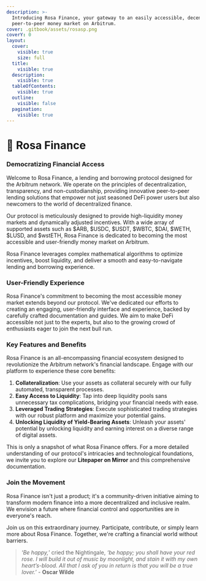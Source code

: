 ```yaml
---
description: >-
  Introducing Rosa Finance, your gateway to an easily accessible, decentralized,
  peer-to-peer money market on Arbitrum.
cover: .gitbook/assets/rosasp.png
coverY: 0
layout:
  cover:
    visible: true
    size: full
  title:
    visible: true
  description:
    visible: true
  tableOfContents:
    visible: true
  outline:
    visible: false
  pagination:
    visible: true
---
```


# 🌹 Rosa Finance

### **Democratizing Financial Access**

Welcome to Rosa Finance, a lending and borrowing protocol designed for the Arbitrum network. We operate on the principles of decentralization, transparency, and non-custodianship, providing innovative peer-to-peer lending solutions that empower not just seasoned DeFi power users but also newcomers to the world of decentralized finance.

Our protocol is meticulously designed to provide high-liquidity money markets and dynamically adjusted incentives. With a wide array of supported assets such as $ARB, $USDC, $USDT, $WBTC, $DAI, $WETH, $LUSD, and $wstETH, Rosa Finance is dedicated to becoming the most accessible and user-friendly money market on Arbitrum.

Rosa Finance leverages complex mathematical algorithms to optimize incentives, boost liquidity, and deliver a smooth and easy-to-navigate lending and borrowing experience.

### **User-Friendly Experience**

Rosa Finance's commitment to becoming the most accessible money market extends beyond our protocol. We've dedicated our efforts to creating an engaging, user-friendly interface and experience, backed by carefully crafted documentation and guides. We aim to make DeFi accessible not just to the experts, but also to the growing crowd of enthusiasts eager to join the next bull run.

### **Key Features and Benefits**

Rosa Finance is an all-encompassing financial ecosystem designed to revolutionize the Arbitrum network's financial landscape. Engage with our platform to experience these core benefits:

1. **Collateralization**: Use your assets as collateral securely with our fully automated, transparent processes.
2. **Easy Access to Liquidity**: Tap into deep liquidity pools sans unnecessary tax complications, bridging your financial needs with ease.
3. **Leveraged Trading Strategies**: Execute sophisticated trading strategies with our robust platform and maximize your potential gains.
4. **Unlocking Liquidity of Yield-Bearing Assets**: Unleash your assets' potential by unlocking liquidity and earning interest on a diverse range of digital assets.

This is only a snapshot of what Rosa Finance offers. For a more detailed understanding of our protocol's intricacies and technological foundations, we invite you to explore our **Litepaper on Mirror** and this comprehensive documentation.

### **Join the Movement**

Rosa Finance isn't just a product; it's a community-driven initiative aiming to transform modern finance into a more decentralized and inclusive realm. We envision a future where financial control and opportunities are in everyone's reach.

Join us on this extraordinary journey. Participate, contribute, or simply learn more about Rosa Finance. Together, we're crafting a financial world without barriers.

> ‘_Be happy,_’ cried the Nightingale, _‘be happy; you shall have your red rose. I will build it out of music by moonlight, and stain it with my own heart’s-blood. All that I ask of you in return is that you will be a true lover.’_ - **Oscar Wilde**
